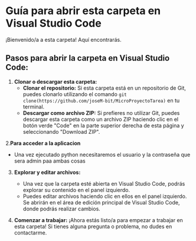# Guía para abrir esta carpeta en Visual Studio Code

¡Bienvenido/a a esta carpeta! Aquí encontrarás.

## Pasos para abrir la carpeta en Visual Studio Code:

1. **Clonar o descargar esta carpeta:**
   - **Clonar el repositorio:** Si esta carpeta está en un repositorio de Git, puedes clonarlo utilizando el comando `git clone(https://github.com/joseM-bit/MicroProyectoTarea)` en tu terminal.
   - **Descargar como archivo ZIP:** Si prefieres no utilizar Git, puedes descargar esta carpeta como un archivo ZIP haciendo clic en el botón verde "Code" en la parte superior derecha de esta página y seleccionando "Download ZIP".

2.**Para acceder a la aplicacion**
   - Una vez ejecutado python necesitaremos el usuario y la contraseña que sera admin paa ambas cosas
3. **Explorar y editar archivos:**
   - Una vez que la carpeta esté abierta en Visual Studio Code, podrás explorar su contenido en el panel izquierdo.
   - Puedes editar archivos haciendo clic en ellos en el panel izquierdo. Se abrirán en el área de edición principal de Visual Studio Code, donde podrás realizar cambios.

4. **Comenzar a trabajar:**
   ¡Ahora estás listo/a para empezar a trabajar en esta carpeta! Si tienes alguna pregunta o problema, no dudes en contactarme.
